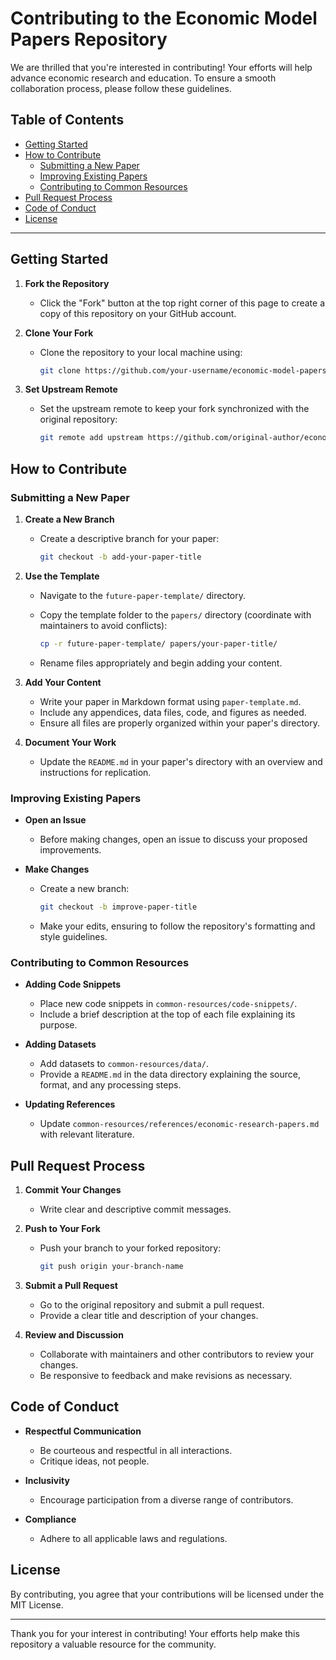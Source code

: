 # Contributing to the Economic Model Papers Repository

We are thrilled that you're interested in contributing! Your efforts will help advance economic research and education. To ensure a smooth collaboration process, please follow these guidelines.

## **Table of Contents**

- [Getting Started](#getting-started)
- [How to Contribute](#how-to-contribute)
  - [Submitting a New Paper](#submitting-a-new-paper)
  - [Improving Existing Papers](#improving-existing-papers)
  - [Contributing to Common Resources](#contributing-to-common-resources)
- [Pull Request Process](#pull-request-process)
- [Code of Conduct](#code-of-conduct)
- [License](#license)

---

## **Getting Started**

1. **Fork the Repository**

   - Click the "Fork" button at the top right corner of this page to create a copy of this repository on your GitHub account.

2. **Clone Your Fork**

   - Clone the repository to your local machine using:

     ```bash
     git clone https://github.com/your-username/economic-model-papers.git
     ```

3. **Set Upstream Remote**

   - Set the upstream remote to keep your fork synchronized with the original repository:

     ```bash
     git remote add upstream https://github.com/original-author/economic-model-papers.git
     ```

## **How to Contribute**

### **Submitting a New Paper**

1. **Create a New Branch**

   - Create a descriptive branch for your paper:

     ```bash
     git checkout -b add-your-paper-title
     ```

2. **Use the Template**

   - Navigate to the `future-paper-template/` directory.
   - Copy the template folder to the `papers/` directory (coordinate with maintainers to avoid conflicts):

     ```bash
     cp -r future-paper-template/ papers/your-paper-title/
     ```

   - Rename files appropriately and begin adding your content.

3. **Add Your Content**

   - Write your paper in Markdown format using `paper-template.md`.
   - Include any appendices, data files, code, and figures as needed.
   - Ensure all files are properly organized within your paper's directory.

4. **Document Your Work**

   - Update the `README.md` in your paper's directory with an overview and instructions for replication.

### **Improving Existing Papers**

- **Open an Issue**

  - Before making changes, open an issue to discuss your proposed improvements.

- **Make Changes**

  - Create a new branch:

    ```bash
    git checkout -b improve-paper-title
    ```

  - Make your edits, ensuring to follow the repository's formatting and style guidelines.

### **Contributing to Common Resources**

- **Adding Code Snippets**

  - Place new code snippets in `common-resources/code-snippets/`.
  - Include a brief description at the top of each file explaining its purpose.

- **Adding Datasets**

  - Add datasets to `common-resources/data/`.
  - Provide a `README.md` in the data directory explaining the source, format, and any processing steps.

- **Updating References**

  - Update `common-resources/references/economic-research-papers.md` with relevant literature.

## **Pull Request Process**

1. **Commit Your Changes**

   - Write clear and descriptive commit messages.

2. **Push to Your Fork**

   - Push your branch to your forked repository:

     ```bash
     git push origin your-branch-name
     ```

3. **Submit a Pull Request**

   - Go to the original repository and submit a pull request.
   - Provide a clear title and description of your changes.

4. **Review and Discussion**

   - Collaborate with maintainers and other contributors to review your changes.
   - Be responsive to feedback and make revisions as necessary.

## **Code of Conduct**

- **Respectful Communication**

  - Be courteous and respectful in all interactions.
  - Critique ideas, not people.

- **Inclusivity**

  - Encourage participation from a diverse range of contributors.

- **Compliance**

  - Adhere to all applicable laws and regulations.

## **License**

By contributing, you agree that your contributions will be licensed under the MIT License.

---

Thank you for your interest in contributing! Your efforts help make this repository a valuable resource for the community.
